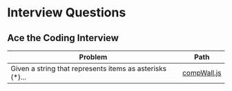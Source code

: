 # Interview Questions

## Ace the Coding Interview

| Problem                                                   | Path          |
| --------------------------------------------------------- | ------------- |
| Given a string that represents items as asterisks (\*)... | [compWall.js] |

[compwall.js]: https://github.com/judearasu/dsa/blob/develop/cassidoo/compWall.js
